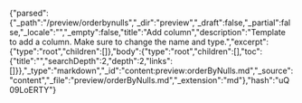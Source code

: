 {"parsed":{"_path":"/preview/orderbynulls","_dir":"preview","_draft":false,"_partial":false,"_locale":"","_empty":false,"title":"Add column","description":"Template to add a column. Make sure to change the name and type.","excerpt":{"type":"root","children":[]},"body":{"type":"root","children":[],"toc":{"title":"","searchDepth":2,"depth":2,"links":[]}},"_type":"markdown","_id":"content:preview:orderByNulls.md","_source":"content","_file":"preview/orderByNulls.md","_extension":"md"},"hash":"uQ09LoERTY"}